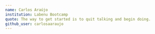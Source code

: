 ```yaml
---
name: Carlos Araújo
institution: Labenu Bootcamp
quote: The way to get started is to quit talking and begin doing.
github_user: carlosaaraujo
---
```

